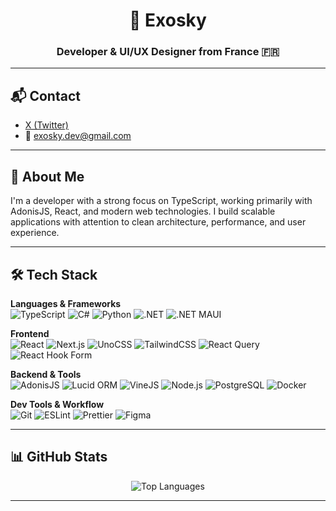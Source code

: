 <h1 align="center">🚀 Exosky</h1>
<h3 align="center">Developer & UI/UX Designer from France 🇫🇷</h3>

---

## 📬 Contact

- [X (Twitter)](https://x.com/exosky12_)
- 📧 [exosky.dev@gmail.com](mailto:exosky.dev@gmail.com)

---

## 💼 About Me

I'm a developer with a strong focus on TypeScript, working primarily with AdonisJS, React, and modern web technologies. I build scalable applications with attention to clean architecture, performance, and user experience.

---

## 🛠️ Tech Stack

**Languages & Frameworks**  
![TypeScript](https://img.shields.io/badge/TypeScript-%23007ACC.svg?style=for-the-badge&logo=typescript&logoColor=white)
![C#](https://img.shields.io/badge/C%23-239120.svg?style=for-the-badge&logo=c-sharp&logoColor=white)
![Python](https://img.shields.io/badge/Python-3670A0?style=for-the-badge&logo=python&logoColor=ffdd54)
![.NET](https://img.shields.io/badge/.NET-512BD4.svg?style=for-the-badge&logo=dotnet&logoColor=white)
![.NET MAUI](https://img.shields.io/badge/.NET%20MAUI-512BD4.svg?style=for-the-badge&logo=dotnet&logoColor=white)

**Frontend**  
![React](https://img.shields.io/badge/React-%2320232a.svg?style=for-the-badge&logo=react&logoColor=%2361DAFB)
![Next.js](https://img.shields.io/badge/Next-black?style=for-the-badge&logo=next.js&logoColor=white)
![UnoCSS](https://img.shields.io/badge/UnoCSS-333333.svg?style=for-the-badge&logo=unocss&logoColor=white)
![TailwindCSS](https://img.shields.io/badge/TailwindCSS-%2338B2AC.svg?style=for-the-badge&logo=tailwind-css&logoColor=white)
![React Query](https://img.shields.io/badge/React%20Query-FF4154?style=for-the-badge&logo=react%20query&logoColor=white)
![React Hook Form](https://img.shields.io/badge/React%20Hook%20Form-%23EC5990.svg?style=for-the-badge&logo=reacthookform&logoColor=white)

**Backend & Tools**  
![AdonisJS](https://img.shields.io/badge/AdonisJS-220052?style=for-the-badge&logo=adonisjs&logoColor=white)
![Lucid ORM](https://img.shields.io/badge/Lucid%20ORM-6E40C9?style=for-the-badge&logo=data&logoColor=white)
![VineJS](https://img.shields.io/badge/VineJS-00C7B7?style=for-the-badge)
![Node.js](https://img.shields.io/badge/Node.js-6DA55F?style=for-the-badge&logo=node.js&logoColor=white)
![PostgreSQL](https://img.shields.io/badge/PostgreSQL-%23316192.svg?style=for-the-badge&logo=postgresql&logoColor=white)
![Docker](https://img.shields.io/badge/Docker-%230db7ed.svg?style=for-the-badge&logo=docker&logoColor=white)

**Dev Tools & Workflow**  
![Git](https://img.shields.io/badge/Git-%23F05033.svg?style=for-the-badge&logo=git&logoColor=white)
![ESLint](https://img.shields.io/badge/ESLint-4B3263?style=for-the-badge&logo=eslint&logoColor=white)
![Prettier](https://img.shields.io/badge/Prettier-%23F7B93E.svg?style=for-the-badge&logo=prettier&logoColor=black)
![Figma](https://img.shields.io/badge/Figma-%23F24E1E.svg?style=for-the-badge&logo=figma&logoColor=white)

---

## 📊 GitHub Stats

<p align="center">
  <img src="https://github-readme-stats.vercel.app/api/top-langs/?username=exosky12&theme=dark&hide_border=false&layout=compact" alt="Top Languages" />
</p>

---
